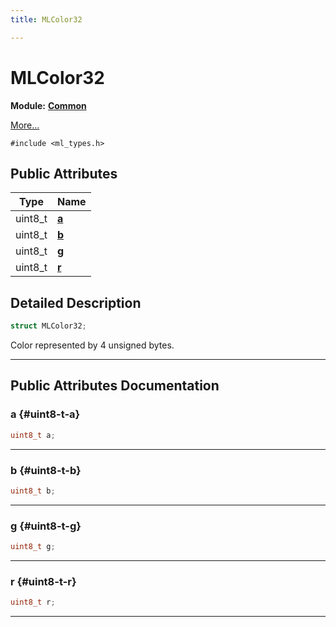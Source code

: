 ```yaml
---
title: MLColor32

---
```


# MLColor32

**Module:** **[Common](/versioned_docs/version-31-Aug-2023/api-ref/api/Modules/group___common/group___common.md)**



 [More...](#detailed-description)


`#include <ml_types.h>`

## Public Attributes

| Type           | Name           |
| -------------- | -------------- |
| uint8_t | **[a](/versioned_docs/version-31-Aug-2023/api-ref/api/Modules/group___common/struct_m_l_color32.md#uint8-t-a)**  |
| uint8_t | **[b](/versioned_docs/version-31-Aug-2023/api-ref/api/Modules/group___common/struct_m_l_color32.md#uint8-t-b)**  |
| uint8_t | **[g](/versioned_docs/version-31-Aug-2023/api-ref/api/Modules/group___common/struct_m_l_color32.md#uint8-t-g)**  |
| uint8_t | **[r](/versioned_docs/version-31-Aug-2023/api-ref/api/Modules/group___common/struct_m_l_color32.md#uint8-t-r)**  |

## Detailed Description

```cpp
struct MLColor32;
```


Color represented by 4 unsigned bytes. 





-----------
## Public Attributes Documentation

### a {#uint8-t-a}

```cpp
uint8_t a;
```






-----------

### b {#uint8-t-b}

```cpp
uint8_t b;
```






-----------

### g {#uint8-t-g}

```cpp
uint8_t g;
```






-----------

### r {#uint8-t-r}

```cpp
uint8_t r;
```






-----------


